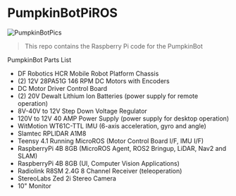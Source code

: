 # PumpkinBotPiROS
![PumpkinBotPics](https://user-images.githubusercontent.com/56047819/187966727-70f07d94-42d2-40fd-bdd1-099985aebe13.jpg)

> This repo contains the Raspberry Pi code for the PumpkinBot

PumpkinBot Parts List
* DF Robotics HCR Mobile Robot Platform Chassis
* (2) 12V 28PA51G 146 RPM DC Motors with Encoders
* DC Motor Driver Control Board
* (2) 20V Dewalt Lithium Ion Batteries (power supply for remote operation)
* 8V-40V to 12V Step Down Voltage Regulator
* 120V to 12V 40 AMP Power Supply (power supply for desktop operation)
* WitMotion WT61C-TTL IMU (6-axis acceleration, gyro and angle)
* Slamtec RPLIDAR A1M8
* Teensy 4.1 Running MicroROS (Motor Control Board I/F, IMU I/F)
* RaspberryPi 4B 8GB (MicroROS Agent, ROS2 Bringup, LiDAR, Nav2 and SLAM)
* RaspberryPi 4B 8GB (UI, Computer Vision Applications)
* Radiolink R8SM 2.4G 8 Channel Receiver (teleoperation)
* StereoLabs Zed 2i Stereo Camera
* 10" Monitor
